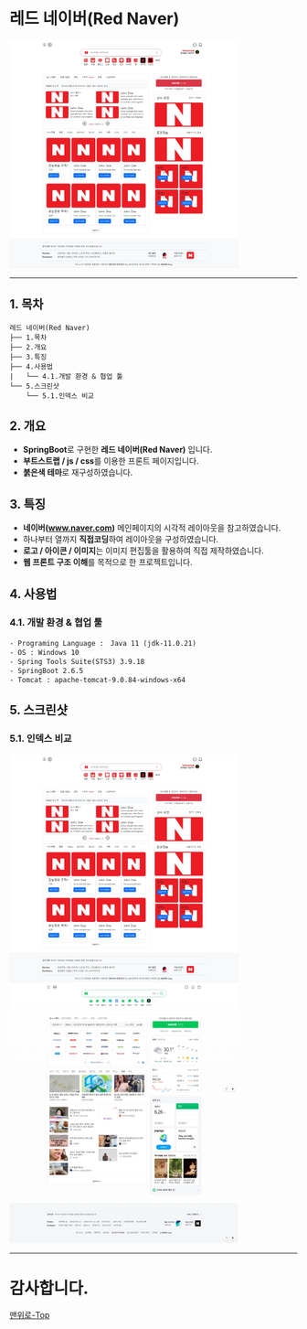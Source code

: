 # 레드 네이버(Red Naver) 
<img src="https://github.com/hn922003/rednaver/blob/master/screenshots/red.png" width="400px" alt="인덱스">

----
## 1. 목차

````
레드 네이버(Red Naver)
├── 1.목차
├── 2.개요
├── 3.특징  
├── 4.사용법  
|   └── 4.1.개발 환경 & 협업 툴  
└── 5.스크린샷 
    └── 5.1.인덱스 비교
````
## 2. 개요

- **SpringBoot**로 구현한 **레드 네이버(Red Naver)** 입니다.
- **부트스트랩 / js / css**를 이용한 프론트 페이지입니다.
- **붉은색 테마**로 재구성하였습니다. 

## 3. 특징

- **네이버(www.naver.com)** 메인페이지의 시각적 레이아웃을 참고하였습니다.
- 하나부터 열까지 **직접코딩**하여 레이아웃을 구성하였습니다.
- **로고 / 아이콘 / 이미지**는 이미지 편집툴을 활용하여 직접 제작하였습니다.
- **웹 프론트 구조 이해**를 목적으로 한 프로젝트입니다.

## 4. 사용법

### 4.1. 개발 환경 & 협업 툴

```
- Programing Language :　Java 11 (jdk-11.0.21)  
- OS : Windows 10  
- Spring Tools Suite(STS3) 3.9.18
- SpringBoot 2.6.5
- Tomcat : apache-tomcat-9.0.84-windows-x64   
```

## 5. 스크린샷

### 5.1. 인덱스 비교

<a href="https:///raw.githubusercontent.com/hn922003/rednaver/master/screenshots/red.png">
	<img src="https://github.com/hn922003/rednaver/blob/master/screenshots/red.png" width="400px" alt="인덱스">
</a>
<a href="https:///raw.githubusercontent.com/hn922003/rednaver/master/screenshots/green.png">
	<img src="https://github.com/hn922003/rednaver/blob/master/screenshots/green.png" width="400px" alt="오리지널">
</a>


***

# 감사합니다.
[맨위로-Top](#레드-네이버red-naver)

